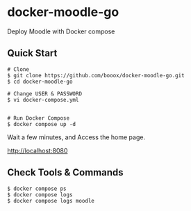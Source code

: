 
# docker-moodle-go
Deploy Moodle with Docker compose


## Quick Start

```
# Clone
$ git clone https://github.com/booox/docker-moodle-go.git
$ cd docker-moodle-go

# Change USER & PASSWORD
$ vi docker-compose.yml


# Run Docker Compose
$ docker compose up -d
```


Wait a few minutes, and Access the home page.

[http://localhost:8080](http://localhost:8080)



## Check Tools & Commands

```
$ docker compose ps
$ docker compose logs
$ docker compose logs moodle
